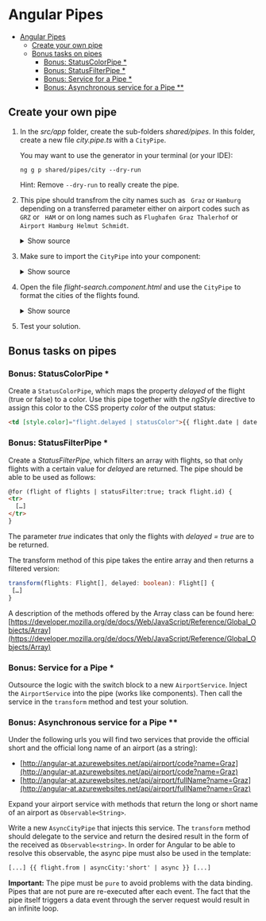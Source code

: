 # Angular Pipes

- [Angular Pipes](#angular-pipes)
  - [Create your own pipe](#create-your-own-pipe)
  - [Bonus tasks on pipes](#bonus-tasks-on-pipes)
    - [Bonus: StatusColorPipe \*](#bonus-statuscolorpipe-)
    - [Bonus: StatusFilterPipe \*](#bonus-statusfilterpipe-)
    - [Bonus: Service for a Pipe \*](#bonus-service-for-a-pipe-)
    - [Bonus: Asynchronous service for a Pipe \*\*](#bonus-asynchronous-service-for-a-pipe-)

## Create your own pipe

1. In the _src/app_ folder, create the sub-folders _shared/pipes_. In this folder, create a new file _city.pipe.ts_ with a `CityPipe`.

   You may want to use the generator in your terminal (or your IDE):

   ```
   ng g p shared/pipes/city --dry-run
   ```

   Hint: Remove `--dry-run` to really create the pipe.

2. This pipe should transfrom the city names such as ` Graz` or `Hamburg` depending on a transferred parameter either on airport codes such as `GRZ` or ` HAM` or on long names such as `Flughafen Graz Thalerhof` or ` Airport Hamburg Helmut Schmidt`.

   <details>
   <summary>Show source</summary>
   <p>

   ```typescript
   import { Pipe, PipeTransform } from '@angular/core';

   @Pipe({
     standalone: true,
     name: 'city',
     pure: true, // actually not necessary since it's the default
   })
   export class CityPipe implements PipeTransform {
     transform(value: string, fmt: string): string {
       let short, long;

       switch (value) {
         case 'Graz':
           short = 'GRZ';
           long = 'Airport Graz Thalerhof';
           break;
         case 'Hamburg':
           short = 'HAM';
           long = 'Airport Hamburg Fulsbüttel Helmut Schmidt';
           break;
         case 'Wien':
           short = 'VIE';
           long = 'Airport Wien Schwechat';
           break;
         default:
           short = long = value; // shorthand, but maybe not very readable ;-)
       }

       if (fmt === 'short') {
         return short;
       }

       return long;
     }
   }
   ```

   </p>
   </details>

3. Make sure to import the `CityPipe` into your component:
   <details>
     <summary>Show source</summary>
     <p>

   ```typescript
   @Component({
     standalone: true,
     imports: [CommonModule, FormsModule, CityPipe],
     selector: 'app-flight-search',
     templateUrl: './flight-search.component.html',
     styleUrl: './flight-search.component.css',
   })
   export class FlightSearchComponent {}
   ```

     </p>
   </details>

4. Open the file _flight-search.component.html_ and use the `CityPipe` to format the cities of the flights found.

   <details>
   <summary>Show source</summary>
   <p>

   ```html
   <div class="card">
     @if (flights.length > 0) {
     <table class="table table-condensed">
       <thead>
         <tr>
           <th>Id</th>
           <th>From</th>
           <th>To</th>
           <th>Date</th>
           <th></th>
         </tr>
       </thead>

       <tbody>
         @for (flight of flights; track flight.id) {
         <tr [class.active]="flight === selectedFlight">
           <td>{{ flight.id }}</td>
           <td>{{ flight.from | city:'short' }}</td>
           <td>{{ flight.to | city:'long' }}</td>
           <td>{{ flight.date | date:'dd.MM.yyyy HH:mm' }}</td>
           <td><a (click)="select(flight)">Select</a></td>
         </tr>
         }
       </tbody>
     </table>
     }
   </div>
   ```

   </p>
   </details>

5. Test your solution.

## Bonus tasks on pipes

### Bonus: StatusColorPipe \*

Create a `StatusColorPipe`, which maps the property _delayed_ of the flight (true or false) to a color. Use this pipe together with the _ngStyle_ directive to assign this color to the CSS property _color_ of the output status:

```html
<td [style.color]="flight.delayed | statusColor">{{ flight.date | date:'dd.MM.yyyy HH:mm'}}</td>
```

### Bonus: StatusFilterPipe \*

Create a _StatusFilterPipe_, which filters an array with flights, so that only flights with a certain value for _delayed_ are returned. The pipe should be able to be used as follows:

```html
@for (flight of flights | statusFilter:true; track flight.id) {
<tr>
  […]
</tr>
}
```

The parameter _true_ indicates that only the flights with _delayed = true_ are to be returned.

The transform method of this pipe takes the entire array and then returns a filtered version:

```typescript
transform(flights: Flight[], delayed: boolean): Flight[] {
 […]
}
```

A description of the methods offered by the Array class can be found here:
[https://developer.mozilla.org/de/docs/Web/JavaScript/Reference/Global_Objects/Array](https://developer.mozilla.org/de/docs/Web/JavaScript/Reference/Global_Objects/Array)

### Bonus: Service for a Pipe \*

Outsource the logic with the switch block to a new `AirportService`. Inject the `AirportService` into the pipe (works like components). Then call the service in the `transform` method and test your solution.

### Bonus: Asynchronous service for a Pipe \*\*

Under the following urls you will find two services that provide the official short and the official long name of an airport (as a string):

- [http://angular-at.azurewebsites.net/api/airport/code?name=Graz](http://angular-at.azurewebsites.net/api/airport/code?name=Graz)
- [http://angular-at.azurewebsites.net/api/airport/fullName?name=Graz](http://angular-at.azurewebsites.net/api/airport/fullName?name=Graz)

Expand your airport service with methods that return the long or short name of an airport as `Observable<String>`.

Write a new `AsyncCityPipe` that injects this service. The `transform` method should delegate to the service and return the desired result in the form of the received as `Observable<string>`. In order for Angular to be able to resolve this observable, the async pipe must also be used in the template:

```html
[...] {{ flight.from | asyncCity:'short' | async }} [...]
```

**Important:** The pipe must be `pure` to avoid problems with the data binding. Pipes that are not pure are re-executed after each event. The fact that the pipe itself triggers a data event through the server request would result in an infinite loop.
